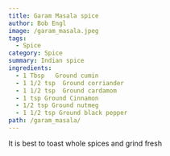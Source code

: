 ```yaml
---
title: Garam Masala spice
author: Bob Engl
image: /garam_masala.jpeg
tags:
  - Spice
category: Spice
summary: Indian spice
ingredients:
  - 1 Tbsp   Ground cumin
  - 1 1/2 tsp  Ground corriander
  - 1 1/2 tsp  Ground cardamom
  - 1 tsp Ground Cinnamon
  - 1/2 tsp Ground nutmeg
  - 1 1/2 tsp Ground black pepper
path: /garam_masala/
---
```

It is best to toast whole spices and grind fresh
